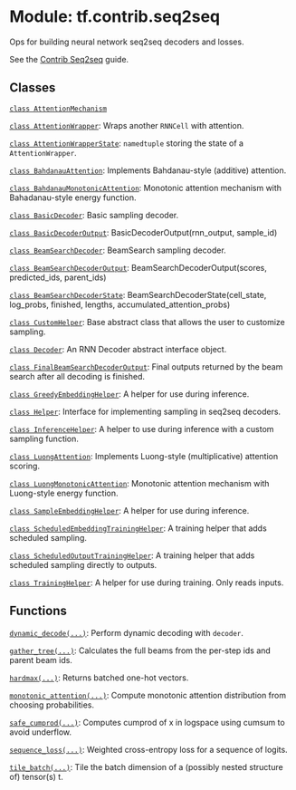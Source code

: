<div itemscope itemtype="http://developers.google.com/ReferenceObject">
<meta itemprop="name" content="tf.contrib.seq2seq" />
<meta itemprop="path" content="Stable" />
</div>

# Module: tf.contrib.seq2seq

Ops for building neural network seq2seq decoders and losses.

<!-- Placeholder for "Used in" -->

See the
[Contrib Seq2seq](https://tensorflow.org/api_guides/python/contrib.seq2seq)
guide.

## Classes

[`class AttentionMechanism`](../../tf/contrib/seq2seq/AttentionMechanism.md)

[`class AttentionWrapper`](../../tf/contrib/seq2seq/AttentionWrapper.md): Wraps another `RNNCell` with attention.

[`class AttentionWrapperState`](../../tf/contrib/seq2seq/AttentionWrapperState.md): `namedtuple` storing the state of a `AttentionWrapper`.

[`class BahdanauAttention`](../../tf/contrib/seq2seq/BahdanauAttention.md): Implements Bahdanau-style (additive) attention.

[`class BahdanauMonotonicAttention`](../../tf/contrib/seq2seq/BahdanauMonotonicAttention.md): Monotonic attention mechanism with Bahadanau-style energy function.

[`class BasicDecoder`](../../tf/contrib/seq2seq/BasicDecoder.md): Basic sampling decoder.

[`class BasicDecoderOutput`](../../tf/contrib/seq2seq/BasicDecoderOutput.md): BasicDecoderOutput(rnn_output, sample_id)

[`class BeamSearchDecoder`](../../tf/contrib/seq2seq/BeamSearchDecoder.md): BeamSearch sampling decoder.

[`class BeamSearchDecoderOutput`](../../tf/contrib/seq2seq/BeamSearchDecoderOutput.md): BeamSearchDecoderOutput(scores, predicted_ids, parent_ids)

[`class BeamSearchDecoderState`](../../tf/contrib/seq2seq/BeamSearchDecoderState.md): BeamSearchDecoderState(cell_state, log_probs, finished, lengths, accumulated_attention_probs)

[`class CustomHelper`](../../tf/contrib/seq2seq/CustomHelper.md): Base abstract class that allows the user to customize sampling.

[`class Decoder`](../../tf/contrib/seq2seq/Decoder.md): An RNN Decoder abstract interface object.

[`class FinalBeamSearchDecoderOutput`](../../tf/contrib/seq2seq/FinalBeamSearchDecoderOutput.md): Final outputs returned by the beam search after all decoding is finished.

[`class GreedyEmbeddingHelper`](../../tf/contrib/seq2seq/GreedyEmbeddingHelper.md): A helper for use during inference.

[`class Helper`](../../tf/contrib/seq2seq/Helper.md): Interface for implementing sampling in seq2seq decoders.

[`class InferenceHelper`](../../tf/contrib/seq2seq/InferenceHelper.md): A helper to use during inference with a custom sampling function.

[`class LuongAttention`](../../tf/contrib/seq2seq/LuongAttention.md): Implements Luong-style (multiplicative) attention scoring.

[`class LuongMonotonicAttention`](../../tf/contrib/seq2seq/LuongMonotonicAttention.md): Monotonic attention mechanism with Luong-style energy function.

[`class SampleEmbeddingHelper`](../../tf/contrib/seq2seq/SampleEmbeddingHelper.md): A helper for use during inference.

[`class ScheduledEmbeddingTrainingHelper`](../../tf/contrib/seq2seq/ScheduledEmbeddingTrainingHelper.md): A training helper that adds scheduled sampling.

[`class ScheduledOutputTrainingHelper`](../../tf/contrib/seq2seq/ScheduledOutputTrainingHelper.md): A training helper that adds scheduled sampling directly to outputs.

[`class TrainingHelper`](../../tf/contrib/seq2seq/TrainingHelper.md): A helper for use during training.  Only reads inputs.

## Functions

[`dynamic_decode(...)`](../../tf/contrib/seq2seq/dynamic_decode.md): Perform dynamic decoding with `decoder`.

[`gather_tree(...)`](../../tf/contrib/seq2seq/gather_tree.md): Calculates the full beams from the per-step ids and parent beam ids.

[`hardmax(...)`](../../tf/contrib/seq2seq/hardmax.md): Returns batched one-hot vectors.

[`monotonic_attention(...)`](../../tf/contrib/seq2seq/monotonic_attention.md): Compute monotonic attention distribution from choosing probabilities.

[`safe_cumprod(...)`](../../tf/contrib/seq2seq/safe_cumprod.md): Computes cumprod of x in logspace using cumsum to avoid underflow.

[`sequence_loss(...)`](../../tf/contrib/seq2seq/sequence_loss.md): Weighted cross-entropy loss for a sequence of logits.

[`tile_batch(...)`](../../tf/contrib/seq2seq/tile_batch.md): Tile the batch dimension of a (possibly nested structure of) tensor(s) t.

